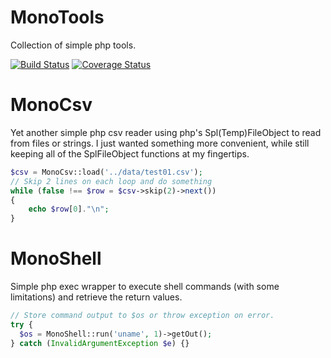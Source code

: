 # MonoTools
Collection of simple php tools.

[![Build Status](https://travis-ci.org/nimmneun/MonoTools.svg?branch=master)](https://travis-ci.org/nimmneun/MonoTools)
<a href='https://coveralls.io/r/nimmneun/MonoTools?branch=master'><img src='https://coveralls.io/repos/nimmneun/MonoTools/badge.svg?branch=master' alt='Coverage Status' /></a>

# MonoCsv
Yet another simple php csv reader using php's Spl(Temp)FileObject to read from files or strings. I just wanted something more convenient, while still keeping all of the SplFileObject functions at my fingertips.
```php
$csv = MonoCsv::load('../data/test01.csv');
// Skip 2 lines on each loop and do something
while (false !== $row = $csv->skip(2)->next())
{
    echo $row[0]."\n";
}
```
# MonoShell
Simple php exec wrapper to execute shell commands (with some limitations) and retrieve the return values.
```php
// Store command output to $os or throw exception on error.
try {
  $os = MonoShell::run('uname', 1)->getOut();
} catch (InvalidArgumentException $e) {}
```
